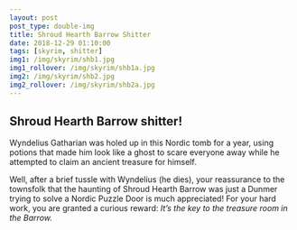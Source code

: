 ```yaml
---
layout: post
post_type: double-img
title: Shroud Hearth Barrow Shitter
date: 2018-12-29 01:10:00
tags: [skyrim, shitter]
img1: /img/skyrim/shb1.jpg
img1_rollover: /img/skyrim/shb1a.jpg
img2: /img/skyrim/shb2.jpg
img2_rollover: /img/skyrim/shb2a.jpg
---
```

## Shroud Hearth Barrow shitter!

Wyndelius Gatharian was holed up in this Nordic tomb for a year, using potions that made him look like a ghost to scare everyone away while he attempted to claim an ancient treasure for himself.

Well, after a brief tussle with Wyndelius (he dies), your reassurance to the townsfolk that the haunting of Shroud Hearth Barrow was just a Dunmer trying to solve a Nordic Puzzle Door is much appreciated! For your hard work, you are granted a curious reward: *It’s the key to the treasure room in the Barrow.*
